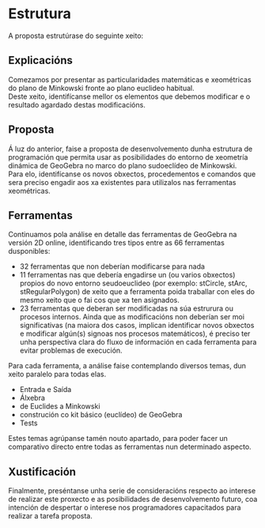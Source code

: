 # Estrutura

A proposta estrutúrase do seguinte xeito:

## Explicacións
Comezamos por presentar as particularidades matemáticas e xeométricas do plano de Minkowski fronte ao plano euclideo habitual.<br>
Deste xeito, identifícanse mellor os elementos que debemos modificar e o resultado agardado destas modificacións.

## Proposta
Á luz do anterior, faise a proposta de desenvolvemento dunha estrutura de programación que permita usar as posibilidades do entorno de xeometría dinámica de GeoGebra no marco do plano sudoeclídeo de Minkowski.<br> 
Para elo, identifícanse os novos obxectos, procedementos e comandos que sera preciso engadir aos xa existentes para utilizalos nas ferramentas xeométricas.

## Ferramentas
Continuamos pola análise en detalle das ferramentas de GeoGebra na versión 2D online, identificando tres tipos entre as 66 ferramentas dusponibles:
* 32 ferramentas que non deberían modificarse para nada
* 11 ferramentas nas que debería engadirse un (ou varios obxectos) propios do novo entorno seudoeuclideo (por exemplo: stCircle, stArc, stRegularPolygon) de xeito que a ferramenta poida traballar con eles do mesmo xeito que o fai cos que xa ten asignados.
* 23 ferramentas que deberan ser modificadas na súa estrurura ou procesos internos. Ainda que as modificacións non deberían ser moi significativas (na maiora dos casos, implican identificar novos obxectos e modificar algún(s) signoas nos procesos matemáticos), é preciso ter unha perspectiva clara do fluxo de información en cada ferramenta para evitar problemas de execución.

Para cada ferramenta, a análise faise contemplando diversos temas, dun xeito paralelo para todas elas.<br> 

* Entrada e Saída
* Álxebra
* de Euclides a Minkowski
* construción co kit básico (euclídeo)  de GeoGebra
* Tests

Estes temas agrúpanse tamén nouto apartado, para poder facer un comparativo directo entre todas as ferramentas nun determinado aspecto.

## Xustificación
Finalmente, preséntanse unha serie de consideracións respecto ao interese de realizar este proxecto e as posibilidades de desenvolvemento futuro, coa intención de despertar o interese nos programadores capacitados para realizar a tarefa proposta.

